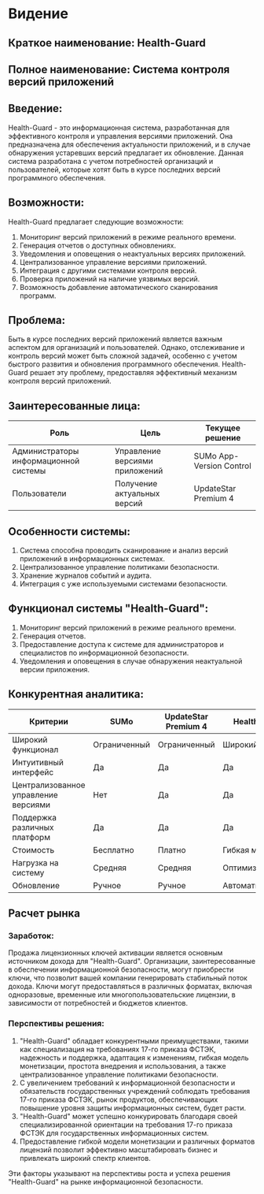 # Видение

## Краткое наименование: Health-Guard

## Полное наименование: Система контроля версий приложений

## Введение:
Health-Guard - это информационная система, разработанная для эффективного контроля и управления версиями приложений. Она предназначена для обеспечения актуальности приложений, и в случае обнаружения устаревших версий предлагает их обновление. Данная система разработана с учетом потребностей организаций и пользователей, которые хотят быть в курсе последних версий программного обеспечения.

## Возможности:
Health-Guard предлагает следующие возможности:

1. Мониторинг версий приложений в режиме реального времени.
2. Генерация отчетов о доступных обновлениях.
3. Уведомления и оповещения о неактуальных версиях приложений.
4. Централизованное управление версиями приложений.
5. Интеграция с другими системами контроля версий.
6. Проверка приложений на наличие уязвимых версий.
7. Возможность добавление автоматического сканирования программ.

## Проблема:
Быть в курсе последних версий приложений является важным аспектом для организаций и пользователей. Однако, отслеживание и контроль версий может быть сложной задачей, особенно с учетом быстрого развития и обновления программного обеспечения. Health-Guard решает эту проблему, предоставляя эффективный механизм контроля версий приложений.

## Заинтересованные лица:

| Роль              | Цель               | Текущее решение |
|-------------------|--------------------|----------------|
| Администраторы информационной системы   | Управление  версиями   приложений    | SUMo  App-Version   Control         |
| Пользователи      | Получение   актуальных версий       | UpdateStar   Premium 4   |

## Особенности системы:

1. Система способна проводить сканирование и анализ версий приложений в информационных системах.
2. Централизованное управление политиками безопасности.
3. Хранение журналов событий и аудита.
4. Интеграция с уже используемыми системами безопасности.

## Функционал системы "Health-Guard":

1. Мониторинг версий приложений в режиме реального времени.
2. Генерация отчетов.
3. Предоставление доступа к системе для администраторов и специалистов по информационной безопасности.
4. Уведомления и оповещения в случае обнаружения неактуальной версии приложения.


## Конкурентная аналитика:

| Критерии             | SUMo                  | UpdateStar Premium 4 | Health-Guard |
|----------------------|-----------------------|----------------------|---------------------|
| Широкий функционал   | Ограниченный           | Ограниченный          | Широкий              |
| Интуитивный интерфейс| Да                    | Да                   | Да                  |
| Централизованное  управление версиями   | Нет                   | Да                   | Да                  |
| Поддержка различных платформ | Да                    | Да                   | Да                  |
| Стоимость            | Бесплатно              | Платно                | Гибкая модель        |
| Нагрузка на систему  | Средняя                | Средняя               | Оптимизированная     |
| Обновление           | Ручное                 | Ручное               | Автоматическое       |


## Расчет рынка
### Заработок:

Продажа лицензионных ключей активации является основным источником дохода для "Health-Guard". Организации, заинтересованные в обеспечении информационной безопасности, могут приобрести ключи, что позволит вашей компании генерировать стабильный поток дохода. Ключи могут предоставляться в различных форматах, включая одноразовые, временные или многопользовательские лицензии, в зависимости от потребностей и бюджетов клиентов.

### Перспективы решения:

1. "Health-Guard" обладает конкурентными преимуществами, такими как специализация на требованиях 17-го приказа ФСТЭК, надежность и поддержка, адаптация к изменениям, гибкая модель монетизации, простота внедрения и использования, а также централизованное управление политиками безопасности.
2. С увеличением требований к информационной безопасности и обязательств государственных учреждений соблюдать требования 17-го приказа ФСТЭК, рынок продуктов, обеспечивающих повышение уровня защиты информационных систем, будет расти.
3. "Health-Guard" может успешно конкурировать благодаря своей специализированной ориентации на требования 17-го приказа ФСТЭК для государственных информационных систем.
4. Предоставление гибкой модели монетизации и различных форматов лицензий позволит эффективно масштабировать бизнес и привлекать широкий спектр клиентов.


Эти факторы указывают на перспективы роста и успеха решения "Health-Guard" на рынке информационной безопасности.
